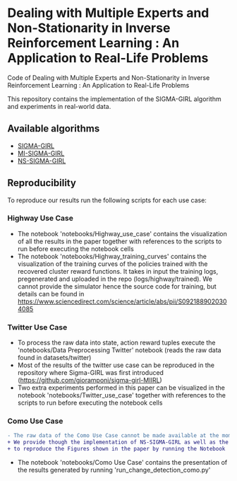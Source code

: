 # Dealing with Multiple Experts and Non-Stationarity in Inverse Reinforcement Learning : An Application to Real-Life Problems
Code of Dealing with Multiple Experts and Non-Stationarity in Inverse Reinforcement Learning : An Application to Real-Life Problems 

This repository contains the implementation of the SIGMA-GIRL algorithm and experiments in real-world data.

## Available algorithms
- [SIGMA-GIRL](algorithms/pgirl.py)
- [MI-SIGMA-GIRL](algorithms/clustering.py)
- [NS-SIGMA-GIRL](run_change_detection_como.py)

## Reproducibility 
To reproduce our results run the following scripts for each use case:
### Highway Use Case
  - The notebook 'notebooks/Highway_use_case' contains the visualization of all the results in the paper together with references to the scripts to run before executing the notebook cells
  - The notebook 'notebooks/Highway_training_curves' contains the visualization of the training curves of the policies trained with the recovered cluster reward functions. It takes in input the training logs, pregenerated and uploaded in the repo (logs/highway/trained). We cannot provide the simulator hence the source code for training, but details can be found in https://www.sciencedirect.com/science/article/abs/pii/S0921889020304085
 ### Twitter Use Case
  - To process the raw data into state, action reward tuples execute the 'notebooks/Data Preprocessing Twitter' notebook (reads the raw data found in datasets/twitter)
  - Most of the results of the twitter use case can be reproduced in the repository where Sigma-GIRL was first introduced (https://github.com/gioramponi/sigma-girl-MIIRL)
  - Two extra experiments performed in this paper can be visualized in the notebook 'notebooks/Twitter_use_case' together with references to the scripts to run before executing the notebook cells
### Como Use Case
```diff
- The raw data of the Como Use Case cannot be made available at the moment as they are propietary
+ We provide though the implementation of NS-SIGMA-GIRL as well as the output of running it on the Como Lake data
+ to reproduce the Figures shown in the paper by running the Notebook
```
  - The notebook 'notebooks/Como Use Case' contains the presentation of the results generated by running 'run_change_detection_como.py'
  
